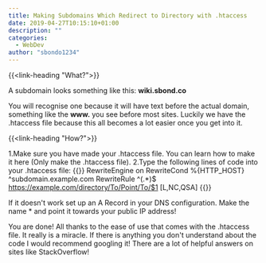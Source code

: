 ```yaml
---
title: Making Subdomains Which Redirect to Directory with .htaccess
date: 2019-04-27T10:15:10+01:00
description: ""
categories:
  - WebDev
author: "sbondo1234"
---
```


{{<link-heading "What?">}}

A subdomain looks something like this: **wiki.sbond.co**

You will recognise one because it will have text before the actual domain, something like the **www.** you see before most sites. Luckily we have the .htaccess file because this all becomes a lot easier once you get into it.

{{<link-heading "How?">}}

1.Make sure you have made your .htaccess file. You can learn how to make it here (Only make the .htaccess file).
2.Type the following lines of code into your .htaccess file:
{{<highlight Apache>}}
RewriteEngine on
RewriteCond %{HTTP_HOST} ^subdomain.example.com
RewriteRule ^(.*)$ https://example.com/directory/To/Point/To/$1 [L,NC,QSA]
{{</highlight>}}

If it doesn't work set up an A Record in your DNS configuration. Make the name * and point it towards your public IP address!

You are done! All thanks to the ease of use that comes with the .htaccess file. It really is a miracle. If there is anything you don't understand about the code I would recommend googling it! There are a lot of helpful answers on sites like StackOverflow!
